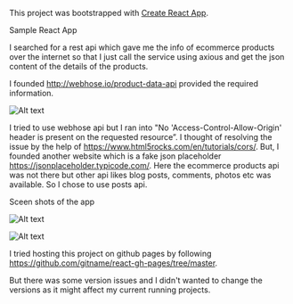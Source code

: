 This project was bootstrapped with [Create React App](https://github.com/facebookincubator/create-react-app).

Sample React App

I searched for a rest api which gave me the info of ecommerce products over the internet so that I just call the service using axious and get the json content of the details of the products.

I founded http://webhose.io/product-data-api provided the required information.


![Alt text](https://res.cloudinary.com/shreyas/image/upload/v1537439211/Screen_Shot_2018-09-20_at_3.22.52_PM_jnomry.png "Optional Title")


I tried to use webhose api but I ran into "No 'Access-Control-Allow-Origin' header is present on the requested resource”. I thought of resolving the issue by the help of https://www.html5rocks.com/en/tutorials/cors/. 
But, I founded another website which is a fake json placeholder https://jsonplaceholder.typicode.com/. Here the ecommerce products api was not there but other api likes blog posts, comments, photos etc was available. So I chose to use posts api.


Sceen shots of the app

![Alt text](https://res.cloudinary.com/shreyas/image/upload/v1537439732/Screen_Shot_2018-09-20_at_4.04.55_PM_pcsb6s.png "Optional Title")


![Alt text](https://res.cloudinary.com/shreyas/image/upload/v1537439844/Screen_Shot_2018-09-20_at_4.06.43_PM_tdk9ih.png "Optional Title")


I tried hosting this project on github pages by following https://github.com/gitname/react-gh-pages/tree/master.

But there was some version issues and I didn't wanted to change the versions as it might affect my current running projects.




